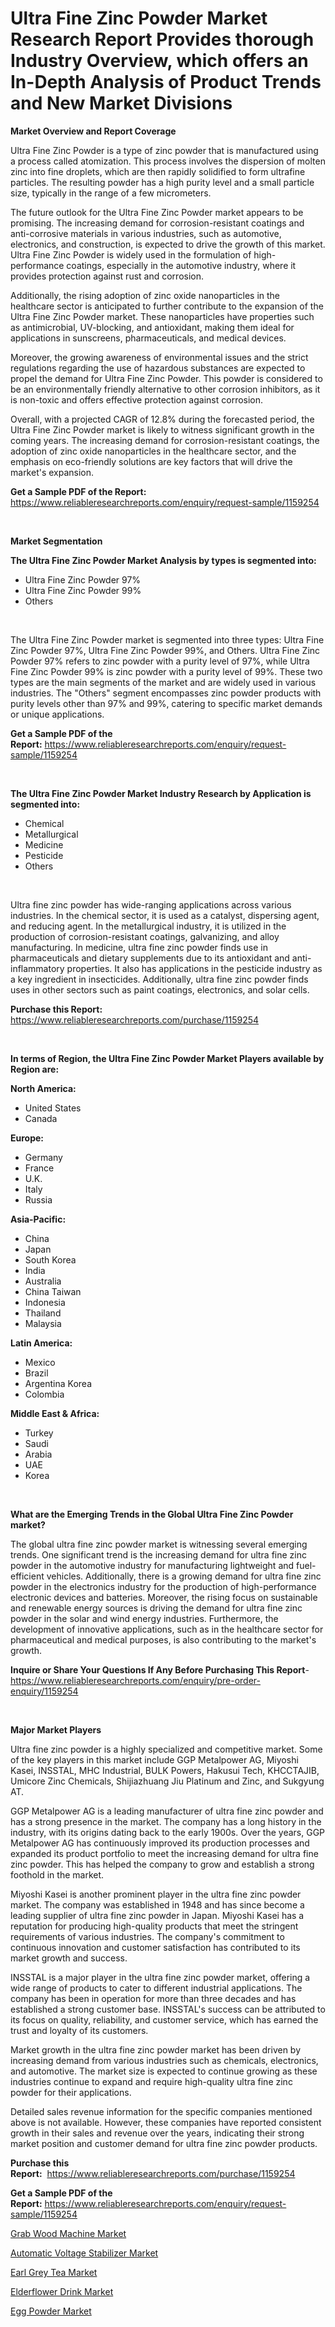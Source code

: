 <p><h1>Ultra Fine Zinc Powder Market Research Report Provides thorough Industry Overview, which offers an In-Depth Analysis of Product Trends and New Market Divisions</h1></p><p><strong>Market Overview and Report Coverage</strong></p>
<p><p>Ultra Fine Zinc Powder is a type of zinc powder that is manufactured using a process called atomization. This process involves the dispersion of molten zinc into fine droplets, which are then rapidly solidified to form ultrafine particles. The resulting powder has a high purity level and a small particle size, typically in the range of a few micrometers.</p><p>The future outlook for the Ultra Fine Zinc Powder market appears to be promising. The increasing demand for corrosion-resistant coatings and anti-corrosive materials in various industries, such as automotive, electronics, and construction, is expected to drive the growth of this market. Ultra Fine Zinc Powder is widely used in the formulation of high-performance coatings, especially in the automotive industry, where it provides protection against rust and corrosion.</p><p>Additionally, the rising adoption of zinc oxide nanoparticles in the healthcare sector is anticipated to further contribute to the expansion of the Ultra Fine Zinc Powder market. These nanoparticles have properties such as antimicrobial, UV-blocking, and antioxidant, making them ideal for applications in sunscreens, pharmaceuticals, and medical devices.</p><p>Moreover, the growing awareness of environmental issues and the strict regulations regarding the use of hazardous substances are expected to propel the demand for Ultra Fine Zinc Powder. This powder is considered to be an environmentally friendly alternative to other corrosion inhibitors, as it is non-toxic and offers effective protection against corrosion.</p><p>Overall, with a projected CAGR of 12.8% during the forecasted period, the Ultra Fine Zinc Powder market is likely to witness significant growth in the coming years. The increasing demand for corrosion-resistant coatings, the adoption of zinc oxide nanoparticles in the healthcare sector, and the emphasis on eco-friendly solutions are key factors that will drive the market's expansion.</p></p>
<p><strong>Get a Sample PDF of the Report:</strong> <a href="https://www.reliableresearchreports.com/enquiry/request-sample/1159254">https://www.reliableresearchreports.com/enquiry/request-sample/1159254</a></p>
<p>&nbsp;</p>
<p><strong>Market Segmentation</strong></p>
<p><strong>The Ultra Fine Zinc Powder Market Analysis by types is segmented into:</strong></p>
<p><ul><li>Ultra Fine Zinc Powder 97%</li><li>Ultra Fine Zinc Powder 99%</li><li>Others</li></ul></p>
<p>&nbsp;</p>
<p><p>The Ultra Fine Zinc Powder market is segmented into three types: Ultra Fine Zinc Powder 97%, Ultra Fine Zinc Powder 99%, and Others. Ultra Fine Zinc Powder 97% refers to zinc powder with a purity level of 97%, while Ultra Fine Zinc Powder 99% is zinc powder with a purity level of 99%. These two types are the main segments of the market and are widely used in various industries. The "Others" segment encompasses zinc powder products with purity levels other than 97% and 99%, catering to specific market demands or unique applications.</p></p>
<p><strong>Get a Sample PDF of the Report:</strong>&nbsp;<a href="https://www.reliableresearchreports.com/enquiry/request-sample/1159254">https://www.reliableresearchreports.com/enquiry/request-sample/1159254</a></p>
<p>&nbsp;</p>
<p><strong>The Ultra Fine Zinc Powder Market Industry Research by Application is segmented into:</strong></p>
<p><ul><li>Chemical</li><li>Metallurgical</li><li>Medicine</li><li>Pesticide</li><li>Others</li></ul></p>
<p>&nbsp;</p>
<p><p>Ultra fine zinc powder has wide-ranging applications across various industries. In the chemical sector, it is used as a catalyst, dispersing agent, and reducing agent. In the metallurgical industry, it is utilized in the production of corrosion-resistant coatings, galvanizing, and alloy manufacturing. In medicine, ultra fine zinc powder finds use in pharmaceuticals and dietary supplements due to its antioxidant and anti-inflammatory properties. It also has applications in the pesticide industry as a key ingredient in insecticides. Additionally, ultra fine zinc powder finds uses in other sectors such as paint coatings, electronics, and solar cells.</p></p>
<p><strong>Purchase this Report:</strong>&nbsp; <a href="https://www.reliableresearchreports.com/purchase/1159254">https://www.reliableresearchreports.com/purchase/1159254</a></p>
<p>&nbsp;</p>
<p><strong>In terms of Region, the Ultra Fine Zinc Powder Market Players available by Region are:</strong></p>
<p>
    <p> <strong> North America: </strong>
        <ul>
            <li>United States</li>
            <li>Canada</li>
        </ul>
        </p> 
    <p> <strong> Europe: </strong>
        <ul>
            <li>Germany</li>
            <li>France</li>
            <li>U.K.</li>
            <li>Italy</li>
            <li>Russia</li>
        </ul>
        </p> 
    <p> <strong> Asia-Pacific: </strong>
        <ul>
            <li>China</li>
            <li>Japan</li>
            <li>South Korea</li>
            <li>India</li>
            <li>Australia</li>
            <li>China Taiwan</li>
            <li>Indonesia</li>
            <li>Thailand</li>
            <li>Malaysia</li>
        </ul>
        </p> 
    <p> <strong> Latin America: </strong>
        <ul>
            <li>Mexico</li>
            <li>Brazil</li>
            <li>Argentina Korea</li>
            <li>Colombia</li>
        </ul>
        </p> 
    <p> <strong> Middle East & Africa: </strong>
        <ul>
            <li>Turkey</li>
            <li>Saudi</li>
            <li>Arabia</li>
            <li>UAE</li>
            <li>Korea</li>
        </ul>
    </p>
    </p>
<p>&nbsp;</p>
<p><strong>What are the Emerging Trends in the Global Ultra Fine Zinc Powder market?</strong></p>
<p><p>The global ultra fine zinc powder market is witnessing several emerging trends. One significant trend is the increasing demand for ultra fine zinc powder in the automotive industry for manufacturing lightweight and fuel-efficient vehicles. Additionally, there is a growing demand for ultra fine zinc powder in the electronics industry for the production of high-performance electronic devices and batteries. Moreover, the rising focus on sustainable and renewable energy sources is driving the demand for ultra fine zinc powder in the solar and wind energy industries. Furthermore, the development of innovative applications, such as in the healthcare sector for pharmaceutical and medical purposes, is also contributing to the market's growth.</p></p>
<p><strong>Inquire or Share Your Questions If Any Before Purchasing This Report</strong>- <a href="https://www.reliableresearchreports.com/enquiry/pre-order-enquiry/1159254">https://www.reliableresearchreports.com/enquiry/pre-order-enquiry/1159254</a></p>
<p>&nbsp;</p>
<p><strong>Major Market Players</strong></p>
<p><p>Ultra fine zinc powder is a highly specialized and competitive market. Some of the key players in this market include GGP Metalpower AG, Miyoshi Kasei, INSSTAL, MHC Industrial, BULK Powers, Hakusui Tech, KHCCTAJIB, Umicore Zinc Chemicals, Shijiazhuang Jiu Platinum and Zinc, and Sukgyung AT. </p><p>GGP Metalpower AG is a leading manufacturer of ultra fine zinc powder and has a strong presence in the market. The company has a long history in the industry, with its origins dating back to the early 1900s. Over the years, GGP Metalpower AG has continuously improved its production processes and expanded its product portfolio to meet the increasing demand for ultra fine zinc powder. This has helped the company to grow and establish a strong foothold in the market.</p><p>Miyoshi Kasei is another prominent player in the ultra fine zinc powder market. The company was established in 1948 and has since become a leading supplier of ultra fine zinc powder in Japan. Miyoshi Kasei has a reputation for producing high-quality products that meet the stringent requirements of various industries. The company's commitment to continuous innovation and customer satisfaction has contributed to its market growth and success.</p><p>INSSTAL is a major player in the ultra fine zinc powder market, offering a wide range of products to cater to different industrial applications. The company has been in operation for more than three decades and has established a strong customer base. INSSTAL's success can be attributed to its focus on quality, reliability, and customer service, which has earned the trust and loyalty of its customers.</p><p>Market growth in the ultra fine zinc powder market has been driven by increasing demand from various industries such as chemicals, electronics, and automotive. The market size is expected to continue growing as these industries continue to expand and require high-quality ultra fine zinc powder for their applications.</p><p>Detailed sales revenue information for the specific companies mentioned above is not available. However, these companies have reported consistent growth in their sales and revenue over the years, indicating their strong market position and customer demand for ultra fine zinc powder products.</p></p>
<p><strong>Purchase this Report:</strong>&nbsp;&nbsp;<a href="https://www.reliableresearchreports.com/purchase/1159254">https://www.reliableresearchreports.com/purchase/1159254</a></p>
<p></p>
<p><strong>Get a Sample PDF of the Report:</strong>&nbsp;<a href="https://www.reliableresearchreports.com/enquiry/request-sample/1159254">https://www.reliableresearchreports.com/enquiry/request-sample/1159254</a></p>
<p><p><a href="https://medium.com/@alanwatkins6h/grab-wood-machine-market-size-growth-forecast-2023-2030-e89df22c65b5">Grab Wood Machine Market</a></p><p><a href="https://medium.com/@seanhunt765/automatic-voltage-stabilizer-market-size-growth-forecast-2023-2030-5021cdb045fa">Automatic Voltage Stabilizer Market</a></p><p><a href="https://www.linkedin.com/pulse/earl-grey-tea-market-size-share-amp-trends-analysis-report-application-73tye/">Earl Grey Tea Market</a></p><p><a href="https://www.linkedin.com/pulse/elderflower-drink-market-size-growth-forecast-from-2023-2030-3buue/">Elderflower Drink Market</a></p><p><a href="https://www.linkedin.com/pulse/egg-powder-market-size-2023-2030-global-industrial-analysis-nmwke/">Egg Powder Market</a></p></p>